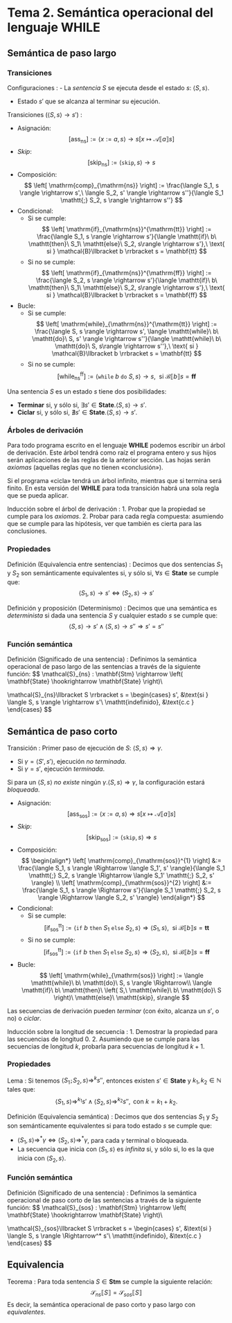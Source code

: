 # Tema 2. Semántica operacional del lenguaje WHILE
## Semántica de paso largo
### Transiciones
Configuraciones
: - La *sentencia* $S$ se ejecuta desde el estado $s$: $\langle S, s \rangle$.
- Estado $s'$ que se alcanza al terminar su ejecución.

Transiciones ($\langle S, s \rangle \rightarrow s'$)
:
- Asignación:
$$
\left[ \mathrm{ass}_{\mathrm{ns}} \right] := \langle x := a, s \rangle
\rightarrow s \left[ x \mapsto \mathcal{A}\llbracket a \rrbracket s \right]
$$
- *Skip*:
$$
\left[ \mathrm{skip}_{\mathrm{ns}} \right] := \langle \mathtt{skip}, s \rangle \rightarrow s 
$$
- Composición:
$$
\left[ \mathrm{comp}_{\mathrm{ns}} \right] := \frac{\langle S_1, s \rangle
\rightarrow s',\ \langle S_2, s' \rangle \rightarrow s''}{\langle S_1 \mathtt{;}
S_2, s \rangle \rightarrow s''}
$$
- Condicional:
    - Si se cumple:
    $$
    \left[ \mathrm{if}_{\mathrm{ns}}^{\mathrm{tt}} \right] := \frac{\langle S_1, s \rangle
    \rightarrow s'}{\langle \mathtt{if}\ b\ \mathtt{then}\ S_1\ \mathtt{else}\ S_2,
    s\rangle \rightarrow s'},\ \text{ si } \mathcal{B}\llbracket b \rrbracket s =
    \mathbf{tt}
    $$
    - Si no se cumple:
    $$
    \left[ \mathrm{if}_{\mathrm{ns}}^{\mathrm{ff}} \right] := \frac{\langle S_2, s \rangle
    \rightarrow s'}{\langle \mathtt{if}\ b\ \mathtt{then}\ S_1\ \mathtt{else}\ S_2,
    s\rangle \rightarrow s'},\ \text{ si } \mathcal{B}\llbracket b \rrbracket s =
    \mathbf{ff}
    $$
- Bucle:
    - Si se cumple:
    $$
    \left[ \mathrm{while}_{\mathrm{ns}}^{\mathrm{tt}} \right] := \frac{\langle
    S, s \rangle \rightarrow s', \langle \mathtt{while}\ b\ \mathtt{do}\ S, s'
    \rangle \rightarrow s''}{\langle \mathtt{while}\ b\ \mathtt{do}\ S, s\rangle \rightarrow
    s''},\ \text{ si } \mathcal{B}\llbracket b \rrbracket s = \mathbf{tt}
    $$
    - Si no se cumple:
    $$
    \left[ \mathrm{while}_{\mathrm{ns}}^{\mathrm{ff}} \right] := \langle \mathtt{while}\ b\ \mathtt{do}\ S, s \rangle \rightarrow s,\ \text{
    si } \mathcal{B}\llbracket b \rrbracket s = \mathbf{ff}
    $$

Una sentencia $S$ es un estado $s$ tiene dos posibilidades:
- **Terminar** si, y sólo si, $\exists s' \in \mathbf{State}. \langle S, s \rangle \rightarrow s'$.
- **Ciclar** si, y sólo si, $\nexists s' \in \mathbf{State}. \langle S, s \rangle \rightarrow s'$.

### Árboles de derivación
Para todo programa escrito en el lenguaje **WHILE** podemos escribir un árbol de
derivación. Este árbol tendrá como raíz el programa entero y sus hijos serán
aplicaciones de las reglas de la anterior sección. Las hojas serán *axiomas*
(aquellas reglas que no tienen «conclusión»).

Si el programa «cicla» tendrá un árbol infinito, mientras que si termina será
finito. En esta versión del **WHILE** para toda transición habrá una sola regla
que se pueda aplicar.

Inducción sobre el árbol de derivación
: 1. Probar que la propiedad se cumple para los *axiomas*.
2. Probar para cada regla compuesta: asumiendo que se cumple para las hipótesis,
   ver que también es cierta para las conclusiones.

### Propiedades
Definición (Equivalencia entre sentencias)
: Decimos que dos sentencias $S_1$ y $S_2$ son semánticamente equivalentes si, y
sólo si, $\forall s \in \mathbf{State}$ se cumple que:
$$
\langle S_1, s \rangle \rightarrow s' \Leftrightarrow \langle S_2, s \rangle
\rightarrow s'
$$

Definición y proposición (Determinismo)
: Decimos que una semántica es *determinista* si dada una sentencia $S$ y
cualquier estado $s$ se cumple que:
$$
\langle S, s \rangle \rightarrow s' \land \langle S, s \rangle \rightarrow s''
\Rightarrow s' = s''
$$

### Función semántica
Definición (Significado de una sentencia)
: Definimos la semántica operacional de paso largo de las sentencias a través de
la siguiente función:
$$
\mathcal{S}_{ns} : \mathbf{Stm} \rightarrow \left( \mathbf{State}
\hookrightarrow \mathbf{State} \right)\\

\mathcal{S}_{ns}\llbracket S \rrbracket s = \begin{cases}
    s', &\text{si } \langle S, s \rangle \rightarrow s'\\
    \mathtt{indefinido}, &\text{c.c } 
\end{cases}
$$

## Semántica de paso corto
Transición
: Primer paso de ejecución de $S$: $\langle S, s \rangle \Rightarrow \gamma$.
- Si $\gamma = \langle S', s' \rangle$, ejecución *no terminada*.
- Si $\gamma = s'$, ejecución *terminada*.

Si para un $\langle S, s \rangle$ *no existe* ningún $\gamma. \langle S, s
\rangle \Rightarrow \gamma$, la configuración estará *bloqueada*.

- Asignación:
$$
\left[ \mathrm{ass}_{\mathrm{sos}} \right] := \langle x := a, s \rangle
\Rightarrow s \left[ x \mapsto \mathcal{A}\llbracket a \rrbracket s \right]
$$
- *Skip*:
$$
\left[ \mathrm{skip}_{\mathrm{sos}} \right] := \langle \mathtt{skip}, s \rangle \Rightarrow s 
$$
- Composición:
$$
\begin{align*}
\left[ \mathrm{comp}_{\mathrm{sos}}^{1} \right] &:= \frac{\langle S_1, s \rangle
\Rightarrow \langle S_1', s' \rangle}{\langle S_1 \mathtt{;}
S_2, s \rangle \Rightarrow \langle S_1' \mathtt{;} S_2, s' \rangle}
\\
\left[ \mathrm{comp}_{\mathrm{sos}}^{2} \right] &:= \frac{\langle S_1, s \rangle
\Rightarrow s'}{\langle S_1 \mathtt{;}
S_2, s \rangle \Rightarrow \langle S_2, s' \rangle}
\end{align*}
$$
- Condicional:
    - Si se cumple:
    $$
    \left[ \mathrm{if}_{\mathrm{sos}}^{\mathrm{tt}} \right] := \langle
    \mathtt{if}\ b\ \mathtt{then}\ S_1\ \mathtt{else}\ S_2, s\rangle \Rightarrow
    \langle S_1, s \rangle,\ \text{ si } \mathcal{B}\llbracket b \rrbracket s =
    \mathbf{tt}
    $$
    - Si no se cumple:
    $$
    \left[ \mathrm{if}_{\mathrm{sos}}^{\mathrm{tt}} \right] := \langle
    \mathtt{if}\ b\ \mathtt{then}\ S_1\ \mathtt{else}\ S_2, s\rangle \Rightarrow
    \langle S_2, s \rangle,\ \text{ si } \mathcal{B}\llbracket b \rrbracket s =
    \mathbf{ff}
    $$
- Bucle:
    $$
    \left[ \mathrm{while}_{\mathrm{sos}} \right] := \langle \mathtt{while}\ b\ \mathtt{do}\ S, s \rangle \Rightarrow\\ \langle
    \mathtt{if}\ b\ \mathtt{then}\ \left( S,\ \mathtt{while}\ b\ \mathtt{do}\ S \right)\ \mathtt{else}\ \mathtt{skip}, s\rangle
    $$

Las secuencias de derivación pueden *terminar* (con éxito, alcanza un $s'$, o no) o *ciclar*.

Inducción sobre la longitud de secuencia
: 1. Demostrar la propiedad para las secuencias de longitud $0$.
2. Asumiendo que se cumple para las secuencias de longitud $k$, probarla para
   secuencias de longitud $k + 1$.

### Propiedades
Lema
: Si tenemos $\langle S_1 \mathtt{;} S_2, s \rangle \Rightarrow^k s''$, entonces
existen $s' \in \mathbf{State}$ y $k_1, k_2 \in \mathbb{N}$ tales que:
$$
\langle S_1, s \rangle \Rightarrow^{k_1} s' \land \langle S_2, s \rangle \Rightarrow^{k_2} s'', \text{ con } k = k_1 + k_2.
$$

Definición (Equivalencia semántica)
: Decimos que dos sentencias $S_1$ y $S_2$ son semánticamente equivalentes si
para todo estado $s$ se cumple que:
- $\langle S_1, s \rangle \Rightarrow^* \gamma \Leftrightarrow \langle S_2, s
    \rangle \Rightarrow^* \gamma$, para cada $\gamma$ terminal o bloqueada.
- La secuencia que inicia con $\langle S_1, s \rangle$ es *infinita* si, y sólo
    si, lo es la que inicia con $\langle S_2, s \rangle$.

### Función semántica
Definición (Significado de una sentencia)
: Definimos la semántica operacional de paso corto de las sentencias a través de
la siguiente función:
$$
\mathcal{S}_{sos} : \mathbf{Stm} \rightarrow \left( \mathbf{State}
\hookrightarrow \mathbf{State} \right)\\

\mathcal{S}_{sos}\llbracket S \rrbracket s = \begin{cases}
    s', &\text{si } \langle S, s \rangle \Rightarrow^* s'\\
    \mathtt{indefinido}, &\text{c.c } 
\end{cases}
$$

## Equivalencia
Teorema
: Para toda sentencia $S \in \mathbf{Stm}$ se cumple la siguiente relación:
$$
\mathcal{S}_{ns}\llbracket S \rrbracket = \mathcal{S}_{sos}\llbracket S \rrbracket
$$
Es decir, la semántica operacional de paso corto y paso largo con
*equivalentes*.
